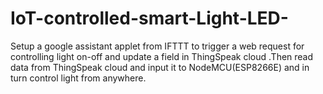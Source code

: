 # IoT-controlled-smart-Light-LED-
Setup a google assistant applet from IFTTT to trigger a web request for controlling light on-off and  update  a field in ThingSpeak cloud .Then read data from ThingSpeak cloud and input it to NodeMCU(ESP8266E) and in turn control light from anywhere. 
